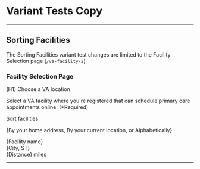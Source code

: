 # Variant Tests Copy

---

## Sorting Facilities

The Sorting Facilities variant test changes are limited to the Facility Selection page (`/va-facility-2`)

### Facility Selection Page

(H1) Choose a VA location

Select a VA facility where you're registered that can schedule primary care appointments online. (*Required)

Sort facilities

{By your home address, By your current location, or Alphabetically}

{Facility name}<br>
{City, ST}<br>
{Distance} miles


---
